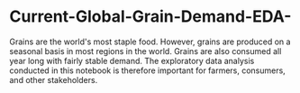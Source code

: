 # Current-Global-Grain-Demand-EDA-
Grains are the world's most staple food. However, grains are produced on a seasonal basis in most regions in the world. Grains are also consumed all year long with fairly stable demand. The exploratory data analysis conducted in this notebook is therefore important for farmers, consumers, and other stakeholders.
